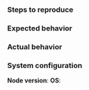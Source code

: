 ### Steps to reproduce
<!-- Tell us how to reproduce the issue -->

### Expected behavior
<!-- Tell us what should happen -->

### Actual behavior
<!-- Tell us what happens instead -->

### System configuration
**Node version**:
**OS**:
